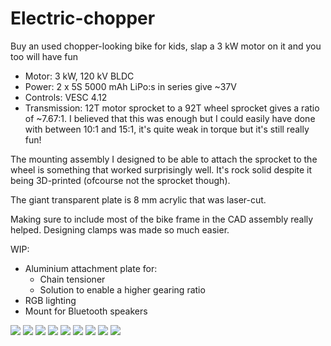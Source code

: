 # Electric-chopper

Buy an used chopper-looking bike for kids, slap a 3 kW motor on it and you too will have fun

- Motor: 3 kW, 120 kV BLDC
- Power: 2 x 5S 5000 mAh LiPo:s in series give ~37V
- Controls: VESC 4.12
- Transmission: 12T motor sprocket to a 92T wheel sprocket gives a ratio of ~7.67:1. I believed that this was enough but I could easily have done with between 10:1 and 15:1, it's quite weak in torque but it's still really fun!

The mounting assembly I designed to be able to attach the sprocket to the wheel is something that worked surprisingly well. It's rock solid despite it being 3D-printed (ofcourse not the sprocket though).

The giant transparent plate is 8 mm acrylic that was laser-cut.

Making sure to include most of the bike frame in the CAD assembly really helped. Designing clamps was made so much easier.

WIP:
- Aluminium attachment plate for:
  - Chain tensioner
  - Solution to enable a higher gearing ratio
- RGB lighting
- Mount for Bluetooth speakers

 <img src="https://raw.githubusercontent.com/GustavAbrahamsson/Electric-chopper/main/Pictures/IMG_20211107_152323.jpg">
 <img src="https://raw.githubusercontent.com/GustavAbrahamsson/Electric-chopper/main/Pictures/IMG_20211107_152800.jpg">
 <img src="https://raw.githubusercontent.com/GustavAbrahamsson/Electric-chopper/main/Pictures/IMG_20211107_152432.jpg">
 <img src="https://raw.githubusercontent.com/GustavAbrahamsson/Electric-chopper/main/Pictures/IMG_20211107_152457.jpg">
 <img src="https://raw.githubusercontent.com/GustavAbrahamsson/Electric-chopper/main/Pictures/IMG_20211107_152514.jpg">
 <img src="https://raw.githubusercontent.com/GustavAbrahamsson/Electric-chopper/main/Pictures/IMG_20210830_165445.jpg">
 <img src="https://raw.githubusercontent.com/GustavAbrahamsson/Electric-chopper/main/Pictures/CAD1.PNG">
 <img src="https://raw.githubusercontent.com/GustavAbrahamsson/Electric-chopper/main/Pictures/CAD2.PNG">
 <img src="https://raw.githubusercontent.com/GustavAbrahamsson/Electric-chopper/main/Pictures/CAD3.PNG">
